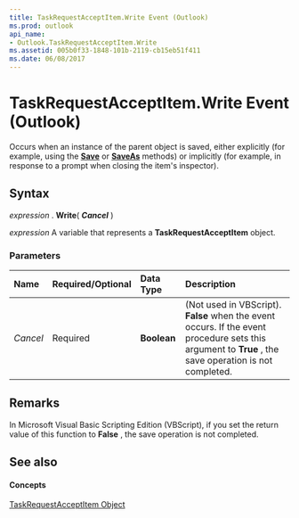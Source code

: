 ```yaml
---
title: TaskRequestAcceptItem.Write Event (Outlook)
ms.prod: outlook
api_name:
- Outlook.TaskRequestAcceptItem.Write
ms.assetid: 005b0f33-1848-101b-2119-cb15eb51f411
ms.date: 06/08/2017
---
```



# TaskRequestAcceptItem.Write Event (Outlook)

Occurs when an instance of the parent object is saved, either explicitly (for example, using the **[Save](taskrequestacceptitem-save-method-outlook.md)** or **[SaveAs](taskrequestacceptitem-saveas-method-outlook.md)** methods) or implicitly (for example, in response to a prompt when closing the item's inspector).


## Syntax

 _expression_ . **Write**( **_Cancel_** )

 _expression_ A variable that represents a **TaskRequestAcceptItem** object.


### Parameters



|**Name**|**Required/Optional**|**Data Type**|**Description**|
|:-----|:-----|:-----|:-----|
| _Cancel_|Required| **Boolean**| (Not used in VBScript). **False** when the event occurs. If the event procedure sets this argument to **True** , the save operation is not completed.|

## Remarks

In Microsoft Visual Basic Scripting Edition (VBScript), if you set the return value of this function to **False** , the save operation is not completed.


## See also


#### Concepts


[TaskRequestAcceptItem Object](taskrequestacceptitem-object-outlook.md)

